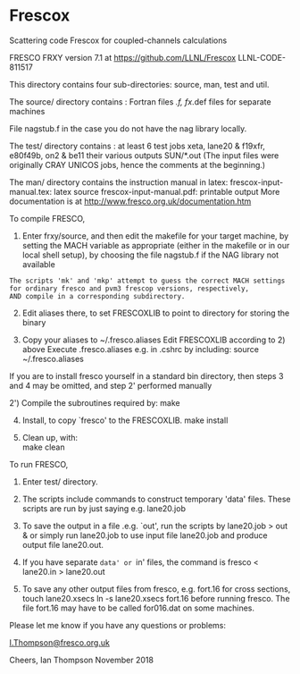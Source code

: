 # Frescox
Scattering code Frescox for coupled-channels calculations

FRESCO   FRXY version 7.1 at https://github.com/LLNL/Frescox
LLNL-CODE-811517


This directory contains four sub-directories: source, man, test and util.

The source/ directory contains : Fortran files *.f,
                                 fx*.def files for separate machines

  File nagstub.f in the case you do not have the nag library locally.

The test/   directory contains : at least 6 test jobs xeta, lane20 & f19xfr,
                                             e80f49b, on2 & be11
                                 their various outputs  SUN/*.out 
               (The input files were originally CRAY UNICOS jobs,
                hence the comments at the beginning.)

The man/   directory contains the instruction manual in latex:
                      frescox-input-manual.tex: latex source 
                      frescox-input-manual.pdf: printable output
More documentation is at http://www.fresco.org.uk/documentation.htm

To compile FRESCO,
 
   1) Enter frxy/source, and then edit the makefile for your target machine,
	by setting the MACH variable as appropriate (either in the makefile
		or in our local shell setup),
	by choosing the file nagstub.f if the NAG library not available
	
	The scripts 'mk' and 'mkp' attempt to guess the correct MACH settings
	for ordinary fresco and pvm3 frescop versions, respectively,
	AND compile in a corresponding subdirectory.

   2) Edit aliases there,
      to set FRESCOXLIB to point to directory for storing the binary

   3) Copy your aliases to ~/.fresco.aliases
      Edit FRESCOXLIB according to 2) above
      Execute .fresco.aliases e.g. in .cshrc  by including:	
        source ~/.fresco.aliases

   If you are to install fresco yourself in a standard bin directory, 
       then steps 3 and 4 may be omitted, and step 2' performed manually

   2') Compile the subroutines required by:
        make

   4) Install, to copy `fresco' to the FRESCOXLIB.
        make install

   5) Clean up, with:	
        make clean
  
To run FRESCO,

   1) Enter test/ directory.

   2) The scripts include commands to construct temporary 'data' files. 
	These scripts are run by just saying  e.g.
       lane20.job

   3) To save the output in a file .e.g. `out', run the scripts by
       lane20.job > out &
         or simply
       run lane20.job 
         to use input file lane20.job and produce output file lane20.out.

   4) If you have separate `data' or `in' files, the command is
       fresco < lane20.in > lane20.out

   5) To save any other output files from fresco, e.g. fort.16 for 
      cross sections, 
         touch lane20.xsecs
         ln -s lane20.xsecs fort.16
      before running fresco.
      The file fort.16 may have to be called for016.dat on some machines.

Please let me know if you have any questions or problems:
    
   I.Thompson@fresco.org.uk

Cheers, Ian Thompson
November 2018

